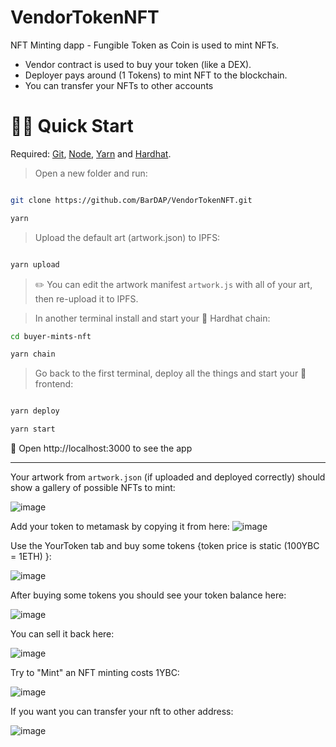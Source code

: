 # VendorTokenNFT

NFT Minting dapp - Fungible Token as Coin is used to mint NFTs.

- Vendor contract is used to buy your token (like a DEX).
- Deployer pays around (1 Tokens) to mint NFT to the blockchain.
- You can transfer your NFTs to other accounts


# 🏃‍♀️ Quick Start
Required: [Git](https://git-scm.com/downloads), [Node](https://nodejs.org/dist/latest-v12.x/), [Yarn](https://classic.yarnpkg.com/en/docs/install/#mac-stable) and [Hardhat](https://hardhat.org/getting-started/#installation).

> Open a new folder and run:
```bash

git clone https://github.com/BarDAP/VendorTokenNFT.git

yarn
```

> Upload the default art (artwork.json) to IPFS:

```bash

yarn upload

```
> ✏️ You can edit the artwork manifest `artwork.js` with all of your art, then re-upload it to IPFS.


> In another terminal install and start your 👷‍ Hardhat chain:

```bash
cd buyer-mints-nft

yarn chain
```

> Go back to the first terminal, deploy all the things and start your 📱 frontend:

```bash

yarn deploy

yarn start
```
📱 Open http://localhost:3000 to see the app

---

Your artwork from `artwork.json` (if uploaded and deployed correctly) should show a gallery of possible NFTs to mint:

![image](https://user-images.githubusercontent.com/22189126/181051065-eba932dd-b0f4-436e-ac8e-f782718f34b3.png)

Add your token to metamask by copying it from here:
![image](https://user-images.githubusercontent.com/22189126/180666563-9e40d072-6a2f-418b-90ec-59fd92485533.png)

Use the YourToken tab and buy some tokens {token price is static (100YBC = 1ETH) }:

![image](https://user-images.githubusercontent.com/22189126/180665807-dd178340-27bf-4101-bb4b-8d8e4d7a26fc.png)

After buying some tokens you should see your token balance here:

![image](https://user-images.githubusercontent.com/22189126/180664917-3aa9d1d4-9528-4e3c-8af7-b4f335203fcb.png)

You can sell it back here:

![image](https://user-images.githubusercontent.com/22189126/180665465-02159f60-a25c-46f7-8c61-6a4d9c8becdb.png)

Try to "Mint" an NFT minting costs 1YBC:

![image](https://user-images.githubusercontent.com/22189126/181051275-6757ba41-05bf-40ac-a6a7-51e3a76e6e4f.png)

If you want you can transfer your nft to other address:

![image](https://user-images.githubusercontent.com/22189126/180666248-52e4242d-0634-435c-921d-5cec053e9b25.png)





